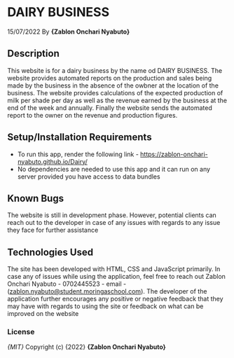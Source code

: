 # DAIRY BUSINESS
15/07/2022
By **{Zablon Onchari Nyabuto}**
## Description
This website is for a dairy business by the name od DAIRY BUSINESS. The website provides automated reports on the production and sales being made by the business in the absence of the owbner at the location of the business. The website provides calculations of the expected production of milk per shade per day as well as the revenue earned by the business at the end of the week and annually. Finally the website sends the automated report to the owner on the revenue and production figures.
## Setup/Installation Requirements
* To run this app, render the following link - https://zablon-onchari-nyabuto.github.io/Dairy/
* No dependencies are needed to use this app and it can run on any server provided you have access to data bundles
## Known Bugs
The website is still in development phase. However, potential clients can reach out to the developer in case of any issues with regards to any issue they face for further assistance
## Technologies Used
The site has been developed with HTML, CSS and JavaScript primarily. In case any of issues while using the application, feel free to reach out Zablon Onchari Nyabuto - 0702445523 - email - (zablon.nyabuto@student.moringaschool.com). The developer of the application further encourages any positive or negative feedback that they may have with regards to using the site or feedback on what can be improved on the website
### License
*{MIT}*
Copyright (c) {2022} **{Zablon Onchari Nyabuto}**
